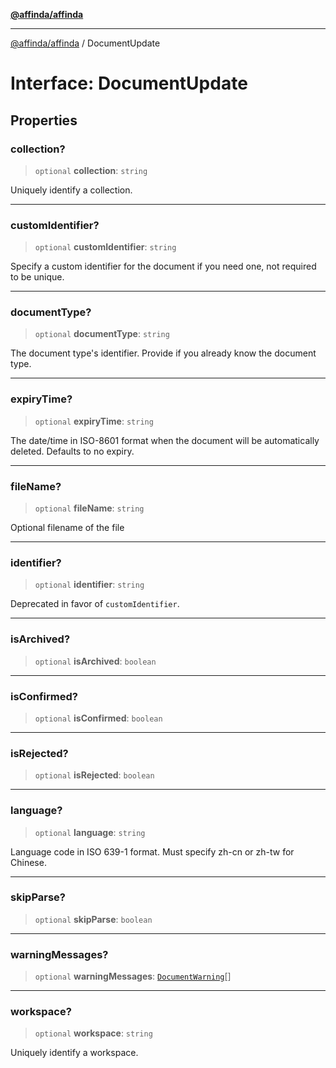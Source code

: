 [**@affinda/affinda**](../README.md)

***

[@affinda/affinda](../globals.md) / DocumentUpdate

# Interface: DocumentUpdate

## Properties

### collection?

> `optional` **collection**: `string`

Uniquely identify a collection.

***

### customIdentifier?

> `optional` **customIdentifier**: `string`

Specify a custom identifier for the document if you need one, not required to be unique.

***

### documentType?

> `optional` **documentType**: `string`

The document type's identifier.  Provide if you already know the document type.

***

### expiryTime?

> `optional` **expiryTime**: `string`

The date/time in ISO-8601 format when the document will be automatically deleted.  Defaults to no expiry.

***

### fileName?

> `optional` **fileName**: `string`

Optional filename of the file

***

### identifier?

> `optional` **identifier**: `string`

Deprecated in favor of `customIdentifier`.

***

### isArchived?

> `optional` **isArchived**: `boolean`

***

### isConfirmed?

> `optional` **isConfirmed**: `boolean`

***

### isRejected?

> `optional` **isRejected**: `boolean`

***

### language?

> `optional` **language**: `string`

Language code in ISO 639-1 format. Must specify zh-cn or zh-tw for Chinese.

***

### skipParse?

> `optional` **skipParse**: `boolean`

***

### warningMessages?

> `optional` **warningMessages**: [`DocumentWarning`](DocumentWarning.md)[]

***

### workspace?

> `optional` **workspace**: `string`

Uniquely identify a workspace.
